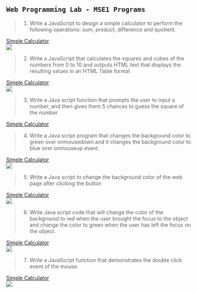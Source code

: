 ## `Web Programming Lab - MSE1 Programs`

> 1. Write a JavaScript to design a simple calculator to perform the 
following operations: sum, product, difference and quotient.

<div>
  <a href="https://github.com/sachindsilva16/WebP-Lab-Code/blob/main/WEB_MSE01/01_EJS.html">Simple Calculator</a>
  <div>
  <img src="https://github.com/sachindsilva16/WebP-Lab-Code/blob/main/WEB_MSE01/img/01.png">
  </div>
 </div>

> 2. Write a JavaScript that calculates the squares and cubes of the 
numbers from 0 to 10 and outputs HTML text that displays the resulting
values in an HTML Table format

<div>
  <a href="https://github.com/sachindsilva16/WebP-Lab-Code/blob/main/WEB_MSE01/02_EJS.html">Simple Calculator</a>
  <div>
  <img src="https://github.com/sachindsilva16/WebP-Lab-Code/blob/main/WEB_MSE01/img/02.png">
  </div>
 </div>

> 3. Write a Java script function that prompts the user to input a number, 
and then gives them 5 chances to guess the square of the number

<div>
  <a href="https://github.com/sachindsilva16/WebP-Lab-Code/blob/main/WEB_MSE01/03_EJS.html">Simple Calculator</a>
 </div>


> 4. Write a Java script program that changes the background color to
green over onmousedown and it changes the background color to blue
over onmouseup event.
<div>
  <a href="https://github.com/sachindsilva16/WebP-Lab-Code/blob/main/WEB_MSE01/04_EJS.html">Simple Calculator</a>
  <div>
  <img src="https://github.com/sachindsilva16/WebP-Lab-Code/blob/main/WEB_MSE01/img/04.png">
  </div>
 </div>

> 5. Write a Java script to change the background color of the web page 
after clicking the button

<div>
  <a href="https://github.com/sachindsilva16/WebP-Lab-Code/blob/main/WEB_MSE01/05_EJS.html">Simple Calculator</a>
  <div>
  <img src="https://github.com/sachindsilva16/WebP-Lab-Code/blob/main/WEB_MSE01/img/05.png">
  </div>
 </div>

> 6. Write Java script code that will change the color of the background to
red when the user brought the focus to the object and change the color
to green when the user has left the focus on the object.

<div>
  <a href="https://github.com/sachindsilva16/WebP-Lab-Code/blob/main/WEB_MSE01/06_EJS.html">Simple Calculator</a>
  <div>
  <img src="https://github.com/sachindsilva16/WebP-Lab-Code/blob/main/WEB_MSE01/img/06.png">
  </div>
 </div>


> 7. Write a JavaScript function that demonstrates the double click event 
of the mouse.

<div>
  <a href="https://github.com/sachindsilva16/WebP-Lab-Code/blob/main/WEB_MSE01/07_EJS.html">Simple Calculator</a>
  <div>
  <img src="https://github.com/sachindsilva16/WebP-Lab-Code/blob/main/WEB_MSE01/img/07.png">
  </div>
 </div>
